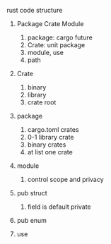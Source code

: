 rust code structure
1. Package Crate Module
   1. package: cargo future
   2. Crate: unit package
   3. module, use
   4. path
2. Crate
   1. binary
   2. library
   3. crate root
   
3. package
   1. cargo.toml crates
   2. 0-1 library crate
   3. binary crates
   4. at list one crate
4. module
   1. control scope and privacy
5. pub struct
   1. field is default private
6. pub enum
7. use
